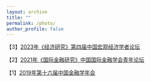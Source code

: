 ```yaml
---
layout: archive
title: ""
permalink: /photo/
author_profile: false
---
```



【3】<a href="photo03.html">2023年《经济研究》第四届中国宏观经济学者论坛</a>

【2】<a href="photo02.html">2021年《国际金融研究》中国国际金融学会青年论坛</a>

【1】<a href="photo01.html">2019年第十六届中国金融学年会</a>

